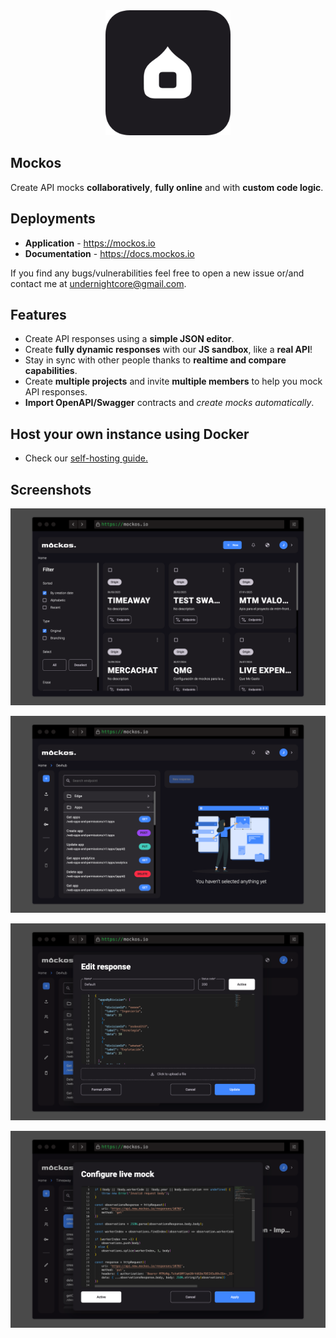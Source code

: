 <div align="center">
    <img alt="mockos" height="200px" src="https://github.com/undernightcore/mockos-ui/blob/assets/mockos.png?raw=true">
</div>

## Mockos

Create API mocks **collaboratively**, **fully online** and with **custom code logic**.

## Deployments

- **Application** - https://mockos.io
- **Documentation** - https://docs.mockos.io

If you find any bugs/vulnerabilities feel free to open a new issue or/and contact me at undernightcore@gmail.com.

## Features

- Create API responses using a **simple JSON editor**.
- Create **fully dynamic responses** with our **JS sandbox**, like a **real API**!
- Stay in sync with other people thanks to **realtime and compare capabilities**.
- Create **multiple projects** and invite **multiple members** to help you mock API responses.
- **Import OpenAPI/Swagger** contracts and *create mocks automatically*.

## Host your own instance using Docker

- Check our [self-hosting guide.](https://docs.mockos.io/docs/getting-started/self-hosting)

## Screenshots

![Projects](https://github.com/undernightcore/mockos-ui/blob/assets/projects.png?raw=true)

![Routes](https://github.com/undernightcore/mockos-ui/blob/assets/routes.png?raw=true)

![Response](https://github.com/undernightcore/mockos-ui/blob/assets/response.png?raw=true)

![Live](https://github.com/undernightcore/mockos-ui/blob/assets/live.png?raw=true)